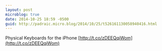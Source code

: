 ```yaml
---
layout: post
microblog: true
date: 2014-10-25 18:59 -0500
guid: http://padraic.micro.blog/2014/10/25/t526161130058940416.html
---
```

Physical Keyboards for the iPhone [http://t.co/zDEEQqiWom](http://t.co/zDEEQqiWom)
